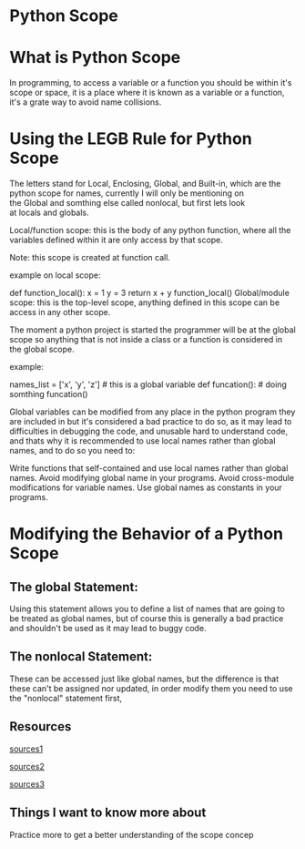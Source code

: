 


# Python Scope
# What is Python Scope

In programming, to access a variable or a function you should be within it's scope or space, it is a place where it is known as a variable or a function, it's a grate way to avoid name collisions.

# Using the LEGB Rule for Python Scope

The letters stand for Local, Enclosing, Global, and Built-in, which are the python scope for names, currently I will only be mentioning on the Global and somthing else called nonlocal, but first lets look at locals and globals.

Local/function scope: this is the body of any python function, where all the variables defined within it are only access by that scope.

Note: this scope is created at function call.

example on local scope:

def function_local(): x = 1 y = 3 return x + y function_local()
Global/module scope: this is the top-level scope, anything defined in this scope can be access in any other scope.

The moment a python project is started the programmer will be at the global scope so anything that is not inside a class or a function is considered in the global scope.

example:

names_list = ['x', 'y', 'z'] # this is a global variable def funcation(): # doing somthing funcation()

Global variables can be modified from any place in the python program they are included in but it's considered a bad practice to do so, as it may lead to difficulties in debugging the code, and unusable hard to understand code, and thats why it is recommended to use local names rather than global names, and to do so you need to:

Write functions that self-contained and use local names rather than global names.
Avoid modifying global name in your programs.
Avoid cross-module modifications for variable names.
Use global names as constants in your programs.
# Modifying the Behavior of a Python Scope

## The global Statement:

Using this statement allows you to define a list of names that are going to be treated as global names, but of course this is generally a bad practice and shouldn't be used as it may lead to buggy code.

## The nonlocal Statement:

These can be accessed just like global names, but the difference is that these can't be assigned nor updated, in order
  modify them you need to use 
 the "nonlocal" statement first,




## Resources

[sources1](https://realpython.com/python-scope-legb-rule/)

[sources2](https://www.youtube.com/watch?v=5Uqawfl0VHQ)

[sources3](https://artofproblemsolving.com/wiki/index.php/Basic_Programming_With_Python#Program_Example_1_3)

## Things I want to know more about

Practice more to get a better understanding of the scope concep